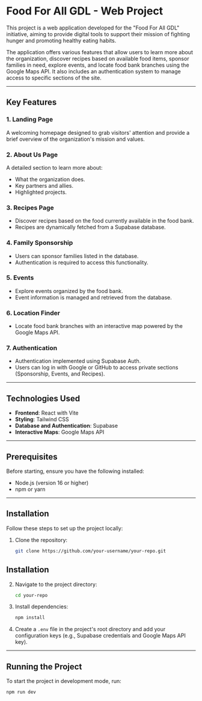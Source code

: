 # Food For All GDL - Web Project

This project is a web application developed for the "Food For All GDL" initiative, aiming to provide digital tools to support their mission of fighting hunger and promoting healthy eating habits.

The application offers various features that allow users to learn more about the organization, discover recipes based on available food items, sponsor families in need, explore events, and locate food bank branches using the Google Maps API. It also includes an authentication system to manage access to specific sections of the site.

---

## Key Features

### 1. **Landing Page**
   A welcoming homepage designed to grab visitors' attention and provide a brief overview of the organization's mission and values.

### 2. **About Us Page**
   A detailed section to learn more about:
   - What the organization does.
   - Key partners and allies.
   - Highlighted projects.

### 3. **Recipes Page**
   - Discover recipes based on the food currently available in the food bank.
   - Recipes are dynamically fetched from a Supabase database.

### 4. **Family Sponsorship**
   - Users can sponsor families listed in the database.
   - Authentication is required to access this functionality.

### 5. **Events**
   - Explore events organized by the food bank.
   - Event information is managed and retrieved from the database.

### 6. **Location Finder**
   - Locate food bank branches with an interactive map powered by the Google Maps API.

### 7. **Authentication**
   - Authentication implemented using Supabase Auth.
   - Users can log in with Google or GitHub to access private sections (Sponsorship, Events, and Recipes).

---

## Technologies Used

- **Frontend**: React with Vite
- **Styling**: Tailwind CSS
- **Database and Authentication**: Supabase
- **Interactive Maps**: Google Maps API

---

## Prerequisites

Before starting, ensure you have the following installed:

- Node.js (version 16 or higher)
- npm or yarn

---

## Installation

Follow these steps to set up the project locally:

1. Clone the repository:

   ```bash
   git clone https://github.com/your-username/your-repo.git
## Installation

2. Navigate to the project directory:

   ```bash
   cd your-repo

3. Install dependencies:

   ```bash
   npm install

4. Create a `.env` file in the project's root directory and add your configuration keys (e.g., Supabase credentials and Google Maps API key).

---

## Running the Project

To start the project in development mode, run:

   ```bash
   npm run dev
